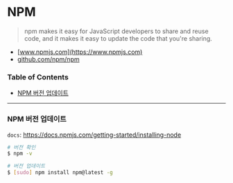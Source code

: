 # NPM
> npm makes it easy for JavaScript developers to share and reuse code, and it makes it easy to update the code that you're sharing.

* [www.npmjs.com](https://www.npmjs.com)
* [github.com/npm/npm](https://github.com/npm/npm)

### Table of Contents
* [NPM 버전 업데이트](#NPM-버전-업데이트)

---

### NPM 버전 업데이트

`docs`: https://docs.npmjs.com/getting-started/installing-node

```bash
# 버전 확인
$ npm -v

# 버전 업데이트
$ [sudo] npm install npm@latest -g
```
